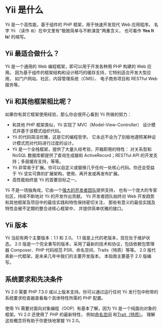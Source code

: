 Yii 是什么
===========

Yii 是一个高性能，基于组件的 PHP 框架，用于快速开发现代 Web 应用程序。
名字 Yii （读作 `易`）在中文里有“极致简单与不断演变”两重含义，
也可看作 **Yes It Is**! 的缩写。


Yii 最适合做什么？
---------------------

Yii 是一个通用的 Web 编程框架，即可以用于开发各种用 PHP 构建的 Web 应用。
因为基于组件的框架结构和设计精巧的缓存支持，它特别适合开发大型应用，
如门户网站、社区、内容管理系统（CMS）、
电子商务项目和 RESTful Web 服务等。


Yii 和其他框架相比呢？
-------------------------------------------

如果你有其它框架使用经验，那么你会很开心看到 Yii 所做的努力：

- 和其他 PHP 框架类似，Yii 实现了 MVC（Model-View-Controller）
  设计模式并基于该模式组织代码。
- Yii 的代码简洁优雅，这是它的编程哲学。
  它永远不会为了刻板地遵照某种设计模式而对代码进行过度的设计。
- Yii 是一个全栈框架，提供了大量久经考验，开箱即用的特性：
  对关系型和 NoSQL 数据库都提供了查询生成器和 
  ActiveRecord；RESTful API 的开发支持；多层缓存支持，等等。
- Yii 非常易于扩展。你可以自定义或替换几乎任何一处核心代码。你还会受益于 Yii 
  坚实可靠的扩展架构，使用、再开发或再发布扩展。
- 高性能始终是 Yii 的首要目标之一。

Yii 不是一场独角戏，它由一个[强大的开发者团队](https://www.yiiframework.com/team)提供支持，
也有一个庞大的专家社区，持续不断地对 Yii 的开发作出贡献。
Yii 开发者团队始终对 Web 开发趋势和其他框架及项目中的最佳实践和特性保持密切关注，
那些有意义的最佳实践及特性会被不定期的整合进核心框架中，
并提供简单优雅的接口。


Yii 版本
------------

Yii 当前有两个主要版本：1.1 和 2.0。 1.1 版是上代的老版本，现在处于维护状态。
2.0 版是一个完全重写的版本，采用了最新的技术和协议，包括依赖包管理器 Composer、PHP 代码规范 PSR、命名空间、Traits（特质）等等。 
2.0 版代表新一代框架，是未来几年中我们的主要开发版本。
本指南主要基于 2.0 版编写。


系统要求和先决条件
------------------------------

Yii 2.0 需要 PHP 7.3.0 或以上版本支持。你可以通过运行任何
Yii 发行包中附带的系统要求检查器查看每个具体特性所需的 PHP 配置。

使用 Yii 需要对面向对象编程（OOP）有基本了解，因为 Yii 是一个纯面向对象的框架。Yii 2.0 还使用了 PHP 的最新特性，
例如[命名空间](https://www.php.net/manual/zh/language.namespaces.php)
和[Trait（特质）](https://www.php.net/manual/zh/language.oop5.traits.php)。
理解这些概念将有助于你更快地掌握 Yii 2.0。

